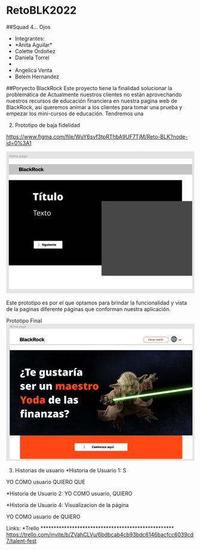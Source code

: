 # RetoBLK2022

##Squad 4... Ojos
<ul>
  <li>Integrantes:</li>
  <li>*Anita Aguilar*</li>
  <li>Colette Ordoñez</li>
  <li>Daniela Torrel <li>
  <li>Angelica Venta </li>
  <li>Belem Hernandez</li>
 </ul>

##Poryecto BlackRock
Este proyecto tiene la finalidad solucionar la problemática de Actualmente nuestros clientes no están aprovechando nuestros recursos de educación financiera en nuestra pagina web de BlackRock, así queremos animar a los clientes para tomar una prueba y empezar los mini-cursos de educación. Tendremos una 


2. Prototipo de baja fidelidad


https://www.figma.com/file/WuY6svf3tpRThbA9UF7TjM/Reto-BLK?node-id=0%3A1

![Propuesta Uno](./propuestauno.png)


Este prototipo es por el que optamos para brindar la funcionalidad y vista de la paginas diferente páginas que conforman nuestra aplicación.



Prototipo Final
![Imagendos](./propuestados.png)


3. Historias de usuario
*Historia de Usuario 1: S

YO COMO usuario QUIERO QUE 



*Historia de Usuario 2: 
YO COMO usuario, QUIERO 






*Historia de Usuario 4: Visualizacion de la página 

YO COMO usuario de  QUIERO 



Links:
*Trello ***************************************************
https://trello.com/invite/b/ZVahCLVu/6bdbcab4cb93bdc6146bacfcc6039cd7/talent-fest
